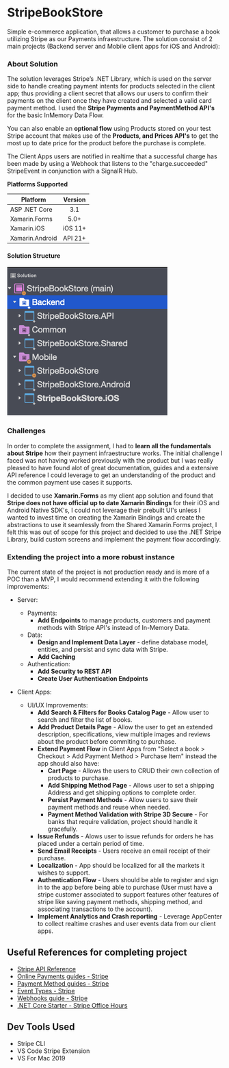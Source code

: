 # StripeBookStore
Simple e-commerce application, that allows a customer to purchase a book utilizing Stripe as our Payments infraestructure. The solution consist of 2 main projects (Backend server and Mobile client apps for iOS and Android):

### About Solution
The solution leverages Stripe’s .NET Library, which is used on the server side to handle creating payment intents for products selected in the client app; thus providing a client secret that allows our users to confirm their payments on the client once they have created and selected a valid card payment method. I used the **Stripe Payments and PaymentMethod API's** for the basic InMemory Data Flow.

You can also enable an **optional flow** using Products stored on your test Stripe account that makes use of the **Products, and Prices API's** to get the most up to date price for the product before the purchase is complete.

The Client Apps users are notified in realtime that a successful charge has been made by using a Webhook that listens to the "charge.succeeded" StripeEvent in conjunction with a SignalR Hub.

**Platforms Supported**

|Platform|Version|
| ------------------- | :------------------: |
|ASP .NET Core| 3.1 |
|Xamarin.Forms| 5.0+|
|Xamarin.iOS|iOS 11+|
|Xamarin.Android|API 21+|

#### Solution Structure
![StripeBookStore Project Structure](https://github.com/Pujolsluis/StripeBookStore/blob/main/Images/ProjectStructureStripeBookStore.png?raw=true)

### Challenges
In order to complete the assignment, I had to **learn all the fundamentals about Stripe** how their payment infraestructure works. The initial challenge I faced was not having worked previously with the product but I was really pleased to have found alot of great documentation, guides and a extensive API reference I could leverage to get an understanding of the product and the common payment use cases it supports.

I decided to use **Xamarin.Forms** as my client app solution and found that **Stripe does not have official up to date Xamarin Bindings** for their iOS and Android Native SDK's, I could not leverage their prebuilt UI's unless I wanted to invest time on creating the Xamarin Bindings and create the abstractions to use it seamlessly from the Shared Xamarin.Forms project, I felt this was out of scope for this project and decided to use the .NET Stripe Library, build custom screens and implement the payment flow accordingly.

### Extending the project into a more robust instance
The current state of the project is not production ready and is more of a POC than a MVP, I would recommend extending it with the following improvements:
- Server:
    - Payments:
        - **Add Endpoints** to manage products, customers and payment methods with Stripe API's instead of In-Memory Data.
    - Data:
        - **Design and Implement Data Layer** - define database model, entities, and persist and sync data with Stripe.
        - **Add Caching**
    - Authentication:
        - **Add Security to REST API**
        - **Create User Authentication Endpoints**
        
- Client Apps: 
    - UI/UX Improvements:
        - **Add Search & Filters for Books Catalog Page** - Allow user to search and filter the list of books.
        - **Add Product Details Page** - Allow the user to get an extended description, specifications, view multiple images and reviews about the product before commiting to purchase.
        - **Extend Payment Flow** in Client Apps from "Select a book > Checkout > Add Payment Method > Purchase Item" instead the app should also have:
            - **Cart Page** - Allows the users to CRUD their own collection of products to purchase.
            - **Add Shipping Method Page** - Allows user to set a shipping Address and get shipping options to complete order.
            - **Persist Payment Methods** - Allow users to save their payment methods and reuse when needed.
            - **Payment Method Validation with Stripe 3D Secure** - For banks that require validation, project should handle it gracefully.
        - **Issue Refunds** - Alows user to issue refunds for orders he has placed under a certain period of time.
        - **Send Email Receipts** - Users receive an email receipt of their purchase.
        - **Localization** - App should be localized for all the markets it wishes to support.
        - **Authentication Flow** - Users should be able to register and sign in to the app before being able to purchase (User must have a stripe customer associated to support features other features of stripe like saving payment methods, shipping method, and associating transactions to the account).
        - **Implement Analytics and Crash reporting** - Leverage AppCenter to collect realtime crashes and user events data from our client apps.

## Useful References for completing project
- [Stripe API Reference](https://stripe.com/docs/api?lang=dotnet)
- [Online Payments guides - Stripe](https://stripe.com/docs/payments/cards/overview)
- [Payment Method guides - Stripe](https://stripe.com/docs/payments/payment-methods/overview)
- [Event Types - Stripe](https://stripe.com/docs/api/events/types)
- [Webhooks guide - Stripe](https://stripe.com/docs/webhooks/build)
- [.NET Core Starter - Stripe Office Hours](https://www.youtube.com/watch?v=2-mMOB8MhmE)

## Dev Tools Used
- Stripe CLI
- VS Code Stripe Extension
- VS For Mac 2019